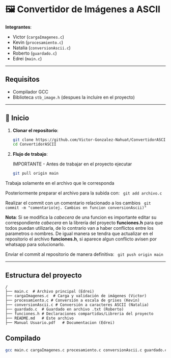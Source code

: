 
# 🖼️ Convertidor de Imágenes a ASCII

**Integrantes**:  
- Victor (`cargaImagenes.c`)  
- Kevin (`procesamiento.c`)  
- Natalia (`conversionAscii.c`)  
- Roberto (`guardado.c`)  
- Edrei (`main.c`)

---
## Requisitos
- Compilador GCC 
- Biblioteca `stb_image.h` (despues la incluire en el proyecto)

---
## 🚀 **Inicio**  
1. **Clonar el repositorio**:  
   ```bash  
   git clone https://github.com/Victor-Gonzalez-Nahuat/ConvertidorASCII.git
   cd ConvertidorASCII 

2. **Flujo de trabajo**: 

   IMPORTANTE - Antes de trabajar en el proyecto ejecutar 
   ```bash  
   git pull origin main
Trabaja solamente en el archivo que le corresponda

Posteriormente preparar el archivo para la subida con:
    ```
    git add archivo.c```

Realizar el commit con un comentario relacionado a los cambios ```
    git commit -m "comentario(ej. Cambios en funcion conversionAscii)"```

**Nota**: Si se modifica la *cabecera* de una funcion es importante editar su correspondiente *cabecera* en la librería del proyecto **funciones.h** para que todos puedan utilizarla, de lo contrario van a haber conflictos entre los parametros o nombres. De igual manera se tendra que actualizar en el repositorio el archivo **funciones.h**, si aparece algun conflicto avisen por whatsapp para solucionarlo.

Enviar el commit al repositorio de manera definitiva: ```
    git push origin main```

---

## Estructura del proyecto

    /
    ├── main.c  # Archivo principal (Edrei)
    ├── cargaImagenes.c  # Carga y validación de imágenes (Victor)
    ├── procesamiento.c # Conversión a escala de grises (Kevin)
    ├── conversionAscii.c # Conversión a caracteres ASCII (Natalia)
    ├── guardado.c  # Guardado en archivo .txt (Roberto) 
    ├── funciones.h # Declaraciones compartidas/Libreria del proyecto
    ├── README.md   # Este archivo
    ├── Manual Usuario.pdf   # Documentacion (Edrei)


## Compilado  
```bash
gcc main.c cargaImagenes.c procesamiento.c conversionAscii.c guardado.c -o ascii_art -lm